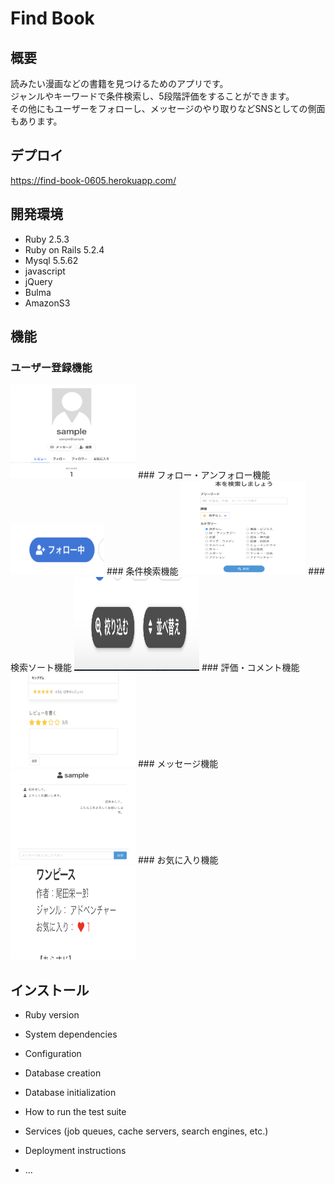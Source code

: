 # Find Book

## 概要
読みたい漫画などの書籍を見つけるためのアプリです。<br>
ジャンルやキーワードで条件検索し、5段階評価をすることができます。<br>
その他にもユーザーをフォローし、メッセージのやり取りなどSNSとしての側面もあります。

## デプロイ
https://find-book-0605.herokuapp.com/

## 開発環境
* Ruby 2.5.3
* Ruby on Rails 5.2.4
* Mysql 5.5.62
* javascript
* jQuery
* Bulma
* AmazonS3

## 機能
### ユーザー登録機能
<img src="user_sample.png" width="200" height="150">
### フォロー・アンフォロー機能
<img src="follow_sample.png" width="150" height="80">
### 条件検索機能
<img src="home_sample.png" width="200" height="150">
### 検索ソート機能
<img src="sort_sample.png" width="200" height="150">
### 評価・コメント機能
<img src="review_sample.png" width="200" height="150">
### メッセージ機能
<img src="message_sample.png" width="200" height="150">
### お気に入り機能
<img src="fav_sample.png" width="200" height="150">

## インストール


* Ruby version

* System dependencies

* Configuration

* Database creation

* Database initialization

* How to run the test suite

* Services (job queues, cache servers, search engines, etc.)

* Deployment instructions

* ...
